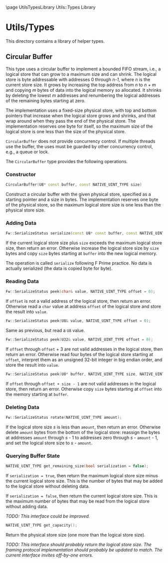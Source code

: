 \page UtilsTypesLibrary Utils::Types Library
# Utils/Types

This directory contains a library of helper types.

## Circular Buffer

This type uses a circular buffer to implement a bounded FIFO stream,
i.e., a logical store that can grow to a maximum
size and can shrink.
The logical store is byte addressable with addresses
0 through _n-1_, where _n_ is the current store size.
It grows by increasing the top address from _n_
to _n + m_ and copying _m_ bytes of data into the
logical memory so allocated.
It shrinks by deleting the lowest _m_ addresses
and renumbering the logical addresses of the
remaining bytes starting at zero.

The implementation uses a fixed-size physical store,
with top and bottom pointers that increase when the
logical store grows and shrinks, and that wrap around when they
pass the end of the physical store.
The implementation reserves one byte for itself, so
the maximum size of the logical store is one less than the size of the physical
store.

`CircularBuffer` does not provide concurrency control.
If multiple threads use the buffer, the uses must
be guarded by other concurrency control, e.g.,
a queue or lock.

The `CircularBuffer` type provides the following operations.

### Constructor

```c++
CircularBuffer(U8* const buffer, const NATIVE_UINT_TYPE size)
```

Construct a circular buffer with the given physical store,
specified as a starting pointer and a size in bytes.
The implementation reserves one byte of the physical store,
so the maximum logical store size is one less than the
physical store size.

### Adding Data

```c++
Fw::SerializeStatus serialize(const U8* const buffer, const NATIVE_UINT_TYPE size);
```

If the current logical store size plus `size` exceeds
the maximum logical store size, then return an error.
Otherwise increase the logical store size by
`size` bytes and copy `size` bytes starting at `buffer`
into the new logical memory.

The operation is called `serialize` following F Prime practice.
No data is actually serialized (the data is copied byte for byte).

### Reading Data

```c++
Fw::SerializeStatus peek(char& value, NATIVE_UINT_TYPE offset = 0);
```

If `offset` is not a valid address of the logical store,
then return an error.
Otherwise read a `char` value at address `offset` of the logical store
and store the result into `value`.

```c++
Fw::SerializeStatus peek(U8& value, NATIVE_UINT_TYPE offset = 0);
```

Same as previous, but read a `U8` value.

```c++
Fw::SerializeStatus peek(U32& value, NATIVE_UINT_TYPE offset = 0);
```

If `offset` through `offset` + 3 are not valid addresses
in the logical store, then return an error.
Otherwise read four bytes of the logical store starting at `offset`,
interpret them as an unsigned 32-bit integer in big endian order,
and store the result into `value`.

```c++
Fw::SerializeStatus peek(U8* buffer, NATIVE_UINT_TYPE size, NATIVE_UINT_TYPE offset = 0);
```

If `offset` through `offset + size - 1` are not valid
addresses in the logical store, then return an error.
Otherwise copy `size` bytes starting at `offset` into
the memory starting at `buffer`.

### Deleting Data

```c++
Fw::SerializeStatus rotate(NATIVE_UINT_TYPE amount);
```

If the logical store size _s_ is less than `amount`, then
return an error.
Otherwise delete `amount` bytes from the bottom of the
logical store: reassign the bytes at addresses `amount`
through _s_ - 1 to addresses zero through _s_ - `amount` - 1,
and set the logical store size to _s_ - `amount`.

### Querying Buffer State

```c++
NATIVE_UINT_TYPE get_remaining_size(bool serialization = false);
```

If `serialization = true`, then return the maximum logical
store size minus the current logical store size.
This is the number of bytes that may be added to the logical
store without deleting data.

If `serialization = false`, then return the current logical
store size.
This is the maximum number of bytes that may be read from
the logical store without adding data.

_TODO: This interface could be improved._

```c++
NATIVE_UINT_TYPE get_capacity();
```

Return the physical store size (one more than the logical store size).

_TODO: This interface should probably return the logical store size.
The framing protocol implementation should probably be updated to match.
The current interface invites off-by-one errors._
